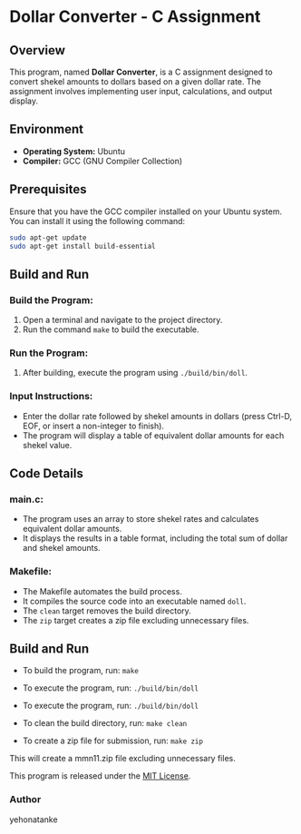 # Dollar Converter - C Assignment

## Overview

This program, named **Dollar Converter**, is a C assignment designed to convert shekel amounts to dollars based on a given dollar rate. The assignment involves implementing user input, calculations, and output display.

## Environment

- **Operating System:** Ubuntu
- **Compiler:** GCC (GNU Compiler Collection)

## Prerequisites

Ensure that you have the GCC compiler installed on your Ubuntu system. You can install it using the following command:

```bash
sudo apt-get update
sudo apt-get install build-essential
```

## Build and Run

### Build the Program:

1. Open a terminal and navigate to the project directory.
2. Run the command `make` to build the executable.

### Run the Program:

1. After building, execute the program using `./build/bin/doll`.

### Input Instructions:

- Enter the dollar rate followed by shekel amounts in dollars (press Ctrl-D, EOF, or insert a non-integer to finish).
- The program will display a table of equivalent dollar amounts for each shekel value.

## Code Details

### main.c:

- The program uses an array to store shekel rates and calculates equivalent dollar amounts.
- It displays the results in a table format, including the total sum of dollar and shekel amounts.

### Makefile:

- The Makefile automates the build process.
- It compiles the source code into an executable named `doll`.
- The `clean` target removes the build directory.
- The `zip` target creates a zip file excluding unnecessary files.

## Build and Run

- To build the program, run: `make`

- To execute the program, run: `./build/bin/doll`

- To execute the program, run: `./build/bin/doll`

- To clean the build directory, run: `make clean`

- To create a zip file for submission, run: `make zip`

This will create a mmn11.zip file excluding unnecessary files.

This program is released under the [MIT License](LICENSE).

### Author

yehonatanke
